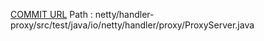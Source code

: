 [COMMIT URL](https://github.com/netty/netty/commit/d9739126f246a3e7c61294385fef8d7daa5494fd)
Path : netty/handler-proxy/src/test/java/io/netty/handler/proxy/ProxyServer.java